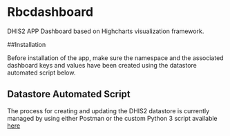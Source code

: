 # Rbcdashboard

DHIS2 APP Dashboard based on Highcharts visualization framework.

##Installation

Before installation of the app, make sure the namespace and the associated dashboard keys and values have been 
created using the datastore automated script below.

## Datastore Automated Script

The process for creating and updating the DHIS2 datastore is currently
managed by using either Postman or the custom Python 3 script available <a href="https://github.com/mmwebaze/json_loader">here</a> 